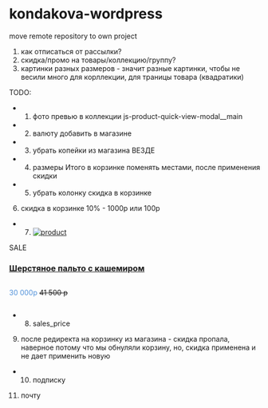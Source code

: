 # kondakova-wordpress
move remote repository to own project

1) как отписаться от рассылки?
2) скидка/промо на товары/коллекцию/группу?
3) картинки разных размеров - значит разные картинки, чтобы не весили много для корллекции,
для траницы товара (квадратики)


TODO:
+ 1) фото превью в коллекции js-product-quick-view-modal__main
+ 2) валюту добавить в магазине
+ 3) убрать копейки из магазина ВЕЗДЕ
+ 4) размеры Итого в корзинке поменять местами, после применения скидки
+ 5) убрать колонку скидка в корзинке

6) скидка в корзинке  10% - 1000p  или 100р

+ 7) <div class="product"><div class="image"><a href="#detail?30122"><img src="img/collections/autumn-winter-2015/sherst.palto.s.kashemirom/IMG_9351.jpg" alt="product" class="img-responsive image1"></a></div>
 <div class="ribbon sale">   <div class="theribbon">SALE</div> <div class="ribbon-background"></div> </div>
    <div class="text"><h3><a href="#detail?30122" data-toggle="modal" data-target="#product-quick-view-modal">Шерстяное пальто с кашемиром</a></h3>
  <p class="price" style="color: #5091da;display: inline-block;">30 000p</p>
  <p class="price" style="text-decoration: line-through; display: inline-block;">41 500 p</p>
</div></div>

+ 8) sales_price

9) после редиректа на корзинку из магазина - скидка пропала, наверное потому что мы обнуляли корзину, но, скидка применена и не дает применить новую

+ 10) подписку
11) почту